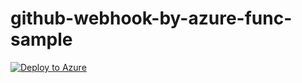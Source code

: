 # github-webhook-by-azure-func-sample

[![Deploy to Azure](https://aka.ms/deploytoazurebutton)](https://portal.azure.com/#create/Microsoft.Template/uri/https%3A%2F%2Fraw.githubusercontent.com%2Fdzeyelid%2Fgithub-webhooks-by-azure-func-sample%2Fmain%2Fiac%2Fmain.json)
